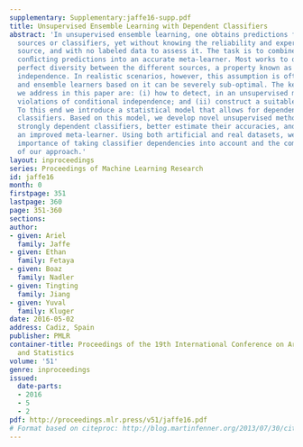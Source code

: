```yaml
---
supplementary: Supplementary:jaffe16-supp.pdf
title: Unsupervised Ensemble Learning with Dependent Classifiers
abstract: 'In unsupervised ensemble learning, one obtains predictions from multiple
  sources or classifiers, yet without knowing the reliability and expertise of each
  source, and with no labeled data to assess it. The task is to combine these possibly
  conﬂicting predictions into an accurate meta-learner. Most works to date assumed
  perfect diversity between the different sources, a property known as conditional
  independence. In realistic scenarios, however, this assumption is often violated,
  and ensemble learners based on it can be severely sub-optimal. The key challenges
  we address in this paper are: (i) how to detect, in an unsupervised manner, strong
  violations of conditional independence; and (ii) construct a suitable meta-learner.
  To this end we introduce a statistical model that allows for dependencies between
  classifiers. Based on this model, we develop novel unsupervised methods to detect
  strongly dependent classifiers, better estimate their accuracies, and construct
  an improved meta-learner. Using both artificial and real datasets, we showcase the
  importance of taking classifier dependencies into account and the competitive performance
  of our approach.'
layout: inproceedings
series: Proceedings of Machine Learning Research
id: jaffe16
month: 0
firstpage: 351
lastpage: 360
page: 351-360
sections: 
author:
- given: Ariel
  family: Jaffe
- given: Ethan
  family: Fetaya
- given: Boaz
  family: Nadler
- given: Tingting
  family: Jiang
- given: Yuval
  family: Kluger
date: 2016-05-02
address: Cadiz, Spain
publisher: PMLR
container-title: Proceedings of the 19th International Conference on Artificial Intelligence
  and Statistics
volume: '51'
genre: inproceedings
issued:
  date-parts:
  - 2016
  - 5
  - 2
pdf: http://proceedings.mlr.press/v51/jaffe16.pdf
# Format based on citeproc: http://blog.martinfenner.org/2013/07/30/citeproc-yaml-for-bibliographies/
---
```

